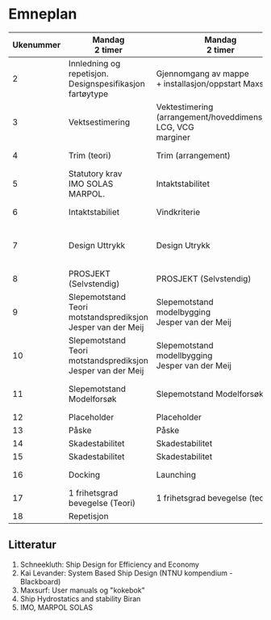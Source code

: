 
# Emneplan

| Ukenummer | Mandag<br>2 timer                                                  | Mandag<br>2 timer                                                     | Tirsdag<br>2 timer                                                    |
| --------- | ------------------------------------------------------------------ | --------------------------------------------------------------------- | --------------------------------------------------------------------- |
| 2         | Innledning og repetisjon.<br>Designspesifikasjon<br>fartøytype<br> | Gjennomgang av mappe<br>\+ installasjon/oppstart Maxsurf              | Maxsurf<br>Skrogutforming                                             |
| 3         | Vektsestimering                                                    | Vektestimering (arrangement/hoveddimensjoner)<br>LCG, VCG<br>marginer | Maxsurf<br>Formkoeffisienter<br>                                      |
| 4         | Trim (teori)                                                       | Trim (arrangement)                                                    | Maxsurf<br>Styring av LCB                                             |
| 5         | Statutory krav<br>IMO SOLAS MARPOL.<br>                            | Intaktstabilitet                                                      | Maxsurf<br>Stabilitetskriterier                                       |
| 6         | Intaktstabiliet<br>                                                | Vindkriterie                                                          | MILEPÆL GA, TANKPLAN                                                  |
| 7         | Design Uttrykk                                                     | Design Utrykk                                                         | Importere skrog fra Maxsurf til fusion<br>Skrog må sendes til fresing |
| 8         | PROSJEKT (Selvstendig)                                             | PROSJEKT (Selvstendig)                                                | PROSJEKT (Selvstendig)                                                |
| 9         | Slepemotstand<br>Teori motstandsprediksjon<br>Jesper van der Meij  | Slepemotstand<br>modelbygging<br>Jesper van der Meij                  | Slepemotstand<br>Teori motstandsprediksjon<br>Jesper van der Meij     |
| 10        | Slepemotstand<br>Teori motstandsprediksjon<br>Jesper van der Meij  | Slepemotstand<br>modellbygging<br>Jesper van der Meij                 | Slepemotstand<br>Teori motstandsprediksjon<br>Jesper van der Meij     |
| 11        | Slepemotstand Modelforsøk                                          | Slepemotstand Modelforsøk                                             | Validisering<br>Analyse av måledata Python                            |
| 12        | Placeholder                                                        | Placeholder                                                           | Placeholder                                                           |
| 13        | Påske                                                              | Påske                                                                 | Påske                                                                 |
| 14        | Skadestabilitet                                                    | Skadestabilitet                                                       | Skadestabilitet                                                       |
| 15        | Skadestabilitet                                                    | Skadestabilitet                                                       | Skadestabilitet                                                       |
| 16        | Docking                                                            | Launching                                                             | Krengeprøve ? Mulig å få til verftsbesøk?                             |
| 17        | 1 frihetsgrad bevegelse (Teori)                                    | 1 frihetsgrad bevegelse (teori)                                       | 1 frihetsgrad bevegelse (lab)                                         |
| 18        | Repetisjon                                                         |                                                                       |                                                                       |


## Litteratur

1. Schneekluth:  Ship Design for Efficiency and Economy
2. Kai Levander: System Based Ship Design (NTNU kompendium - Blackboard)
3. Maxsurf:          User manuals og "kokebok"
4. Ship Hydrostatics and stability Biran 
5. IMO, MARPOL SOLAS      

